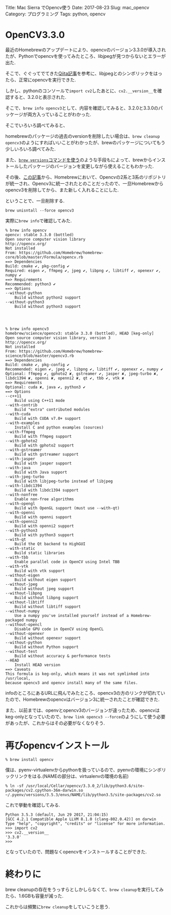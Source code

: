 Title: Mac Sierra でOpencv使う
Date: 2017-08-23
Slug: mac_opencv
Category: プログラミング
Tags: python, opencv

# OpenCV3.3.0

最近のHomebrewのアップデートにより、opencvのバージョン3.3.0が導入されたが、Pythonでopencvを使ってみたところ、libjpegが見つからないとエラーが出た.

そこで、ぐぐってでてきた[Qiita記事](http://qiita.com/hurutoriya/items/d162f9f50be6d2088630)を参考に、libjpegとのシンボリックをはったら、正常にopencvを実行できた.

しかし、pythonのコンソールで`import cv2`したあとに、`cv2.__version__`を確認すると、3.2.0と表示された.

そこで、`brew info opencv3`として、内容を確認してみると、3.2.0と3.3.0のパッケージが両方入っていることがわかった.

そこでいろいろ調べてみると、

homebrewのパッケージの過去のversionを削除したい場合は、`brew cleanup opencv3`のようにすればいいことがわかったが、brewのパッケージについてもう少しいろいろ調べてみた.

また、[`brew versions`コマンドを使う](http://qiita.com/ysk24ok/items/91a7c502d33e0dde72ad)のような手段もによって、brewからインストールしたパッケージのバージョンを変更しながら使えることもわかった.

その後、[この記事](http://qiita.com/neriai/items/0d9b3dd4344bdfa428f8)から、Homebrewにおいて、Opencvの2系と3系のリポジトリが統一され、Opencv3に統一されたとのことだったので、一旦Homebrewからopencv3を削除してから、また新しく入れることにした.

ということで、一旦削除する.

```
brew unisntall --force opencv3
```

実際に`brew info`で確認してみた.

```
% brew info opencv
opencv: stable 3.3.0 (bottled)
Open source computer vision library
http://opencv.org/
Not installed
From: https://github.com/Homebrew/homebrew-core/blob/master/Formula/opencv.rb
==> Dependencies
Build: cmake ✔, pkg-config ✔
Required: eigen ✔, ffmpeg ✔, jpeg ✔, libpng ✔, libtiff ✔, openexr ✔, numpy ✔
==> Requirements
Recommended: python3 ✔
==> Options
--without-python
	Build without python2 support
--without-python3
	Build without python3 support




% brew info opencv3
homebrew/science/opencv3: stable 3.3.0 (bottled), HEAD [keg-only]
Open source computer vision library, version 3
http://opencv.org/
Not installed
From: https://github.com/Homebrew/homebrew-science/blob/master/opencv3.rb
==> Dependencies
Build: cmake ✔, pkg-config ✔
Recommended: eigen ✔, jpeg ✔, libpng ✔, libtiff ✔, openexr ✔, numpy ✔
Optional: ffmpeg ✔, gphoto2 ✘, gstreamer ✔, jasper ✘, jpeg-turbo ✘, libdc1394 ✘, openni ✘, openni2 ✘, qt ✔, tbb ✔, vtk ✘
==> Requirements
Optional: cuda ✘, java ✔, python3 ✔
==> Options
--c++11
	Build using C++11 mode
--with-contrib
	Build "extra" contributed modules
--with-cuda
	Build with CUDA v7.0+ support
--with-examples
	Install C and python examples (sources)
--with-ffmpeg
	Build with ffmpeg support
--with-gphoto2
	Build with gphoto2 support
--with-gstreamer
	Build with gstreamer support
--with-jasper
	Build with jasper support
--with-java
	Build with Java support
--with-jpeg-turbo
	Build with libjpeg-turbo instead of libjpeg
--with-libdc1394
	Build with libdc1394 support
--with-nonfree
	Enable non-free algorithms
--with-opengl
	Build with OpenGL support (must use --with-qt)
--with-openni
	Build with openni support
--with-openni2
	Build with openni2 support
--with-python3
	Build with python3 support
--with-qt
	Build the Qt backend to HighGUI
--with-static
	Build static libraries
--with-tbb
	Enable parallel code in OpenCV using Intel TBB
--with-vtk
	Build with vtk support
--without-eigen
	Build without eigen support
--without-jpeg
	Build without jpeg support
--without-libpng
	Build without libpng support
--without-libtiff
	Build without libtiff support
--without-numpy
	Use a numpy you've installed yourself instead of a Homebrew-packaged numpy
--without-opencl
	Disable GPU code in OpenCV using OpenCL
--without-openexr
	Build without openexr support
--without-python
	Build without Python support
--without-test
	Build without accuracy & performance tests
--HEAD
	Install HEAD version
==> Caveats
This formula is keg-only, which means it was not symlinked into /usr/local,
because opencv3 and opencv install many of the same files.
```

infoのところにあるURLに飛んでみたところ、opencv3の方のリンクが切れていたので、Homebrewのopencvはバージョン3に統一されたことが確認できた.

また、以前までは、openvとopencv3のバージョンが違ったため、opencvはkeg-onlyとなっていたので、`brew link opencv3 --force`のようにして使う必要があったが、これからはその必要がなくなりそう.

# 再びopencvインストール

```
% brew install opencv
```

僕は、pyenv-virtualenvからpythonを扱っているので、pyenvの環境にシンボリックリンクをはる.(NAMEの部分は、virtualenvの環境の名前)

```
% ln -sf /usr/local/Cellar/opencv/3.3.0_2/lib/python3.6/site-packages/cv2.cpython-36m-darwin.so ~/.pyenv/versions/3.5.3/envs/NAME/lib/python3.5/site-packages/cv2.so
```

これで挙動を確認してみる.

```
Python 3.5.3 (default, Jun 29 2017, 21:04:15)
[GCC 4.2.1 Compatible Apple LLVM 8.1.0 (clang-802.0.42)] on darwin
Type "help", "copyright", "credits" or "license" for more information.
>>> import cv2
>>> cv2.__version__
'3.3.0'
>>>
```

となっていたので、問題なくopencvをインストールすることができた.

# 終わりに

brew cleanupの存在をうっすらとしかしらなくて、`brew cleanup`を実行してみたら、1.6GBも容量が減った.

これからは頻繁に`brew cleanup`をしていこうと思う.
